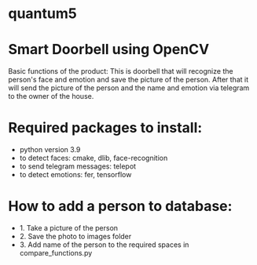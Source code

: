 # quantum5
# Smart Doorbell using OpenCV

Basic functions of the product: This is doorbell that will recognize the person's face and emotion and save the picture of the person. After that it will send the picture of the person and the name and emotion via telegram to the owner of the house.

# Required packages to install:
<ul>
  <li> python version 3.9</li>
<li> to detect faces: cmake, dlib, face-recognition</li>
<li> to send telegram messages: telepot</li>
<li> to detect emotions: fer, tensorflow</li>
  </ul>
  
# How to add a person to database:
<ul>
<li> 1. Take a picture of the person</li>
<li> 2. Save the photo to images folder</li>
<li> 3. Add name of the person to the required spaces in compare_functions.py</li>
 </ul>


